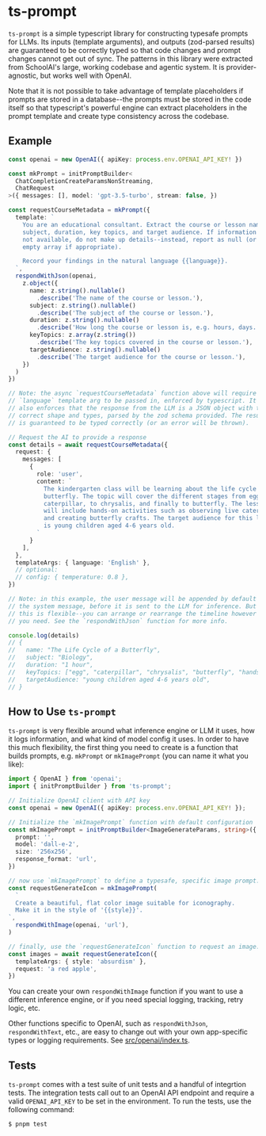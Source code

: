 # ts-prompt

`ts-prompt` is a simple typescript library for constructing typesafe prompts for LLMs. Its inputs
(template arguments), and outputs (zod-parsed results) are guaranteed to be correctly typed so that
code changes and prompt changes cannot get out of sync. The patterns in this library were extracted
from SchoolAI's large, working codebase and agentic system. It is provider-agnostic, but works well
with OpenAI.

Note that it is not possible to take advantage of template placeholders if prompts are stored in a
database--the prompts must be stored in the code itself so that typescript's powerful engine can
extract placeholders in the prompt template and create type consistency across the codebase.

## Example

```typescript
const openai = new OpenAI({ apiKey: process.env.OPENAI_API_KEY! })

const mkPrompt = initPromptBuilder<
  ChatCompletionCreateParamsNonStreaming,
  ChatRequest
>({ messages: [], model: 'gpt-3.5-turbo', stream: false, })

const requestCourseMetadata = mkPrompt({
  template: `
    You are an educational consultant. Extract the course or lesson name,
    subject, duration, key topics, and target audience. If information is
    not available, do not make up details--instead, report as null (or
    empty array if appropriate).

    Record your findings in the natural language {{language}}.
  `,
  respondWithJson(openai,
    z.object({
      name: z.string().nullable()
        .describe('The name of the course or lesson.'),
      subject: z.string().nullable()
        .describe('The subject of the course or lesson.'),
      duration: z.string().nullable()
        .describe('How long the course or lesson is, e.g. hours, days.'),
      keyTopics: z.array(z.string())
        .describe('The key topics covered in the course or lesson.'),
      targetAudience: z.string().nullable()
        .describe('The target audience for the course or lesson.'),
    })
  )
})

// Note: the async `requestCourseMetadata` function above will require a
// `language` template arg to be passed in, enforced by typescript. It
// also enforces that the response from the LLM is a JSON object with the
// correct shape and types, parsed by the zod schema provided. The result
// is guaranteed to be typed correctly (or an error will be thrown).

// Request the AI to provide a response
const details = await requestCourseMetadata({
  request: {
    messages: [
      {
        role: 'user',
        content: `
          The kindergarten class will be learning about the life cycle of a
          butterfly. The topic will cover the different stages from egg, to
          caterpillar, to chrysalis, and finally to butterfly. The lesson
          will include hands-on activities such as observing live caterpillars
          and creating butterfly crafts. The target audience for this lesson
          is young children aged 4-6 years old.
        `
      }
    ],
  },
  templateArgs: { language: 'English' },
  // optional:
  // config: { temperature: 0.8 },
})

// Note: in this example, the user message will be appended by default to
// the system message, before it is sent to the LLM for inference. But
// this is flexible--you can arrange or rearrange the timeline however
// you need. See the `respondWithJson` function for more info.

console.log(details)
// {
//   name: "The Life Cycle of a Butterfly",
//   subject: "Biology",
//   duration: "1 hour",
//   keyTopics: ["egg", "caterpillar", "chrysalis", "butterfly", "hands-on activities"],
//   targetAudience: "young children aged 4-6 years old",
// }
```

## How to Use `ts-prompt`

`ts-prompt` is very flexible around what inference engine or LLM it uses, how it logs information,
and what kind of model config it uses. In order to have this much flexibility, the first thing
you need to create is a function that builds prompts, e.g. `mkPrompt` or `mkImagePrompt` (you can
name it what you like):

```typescript
import { OpenAI } from 'openai';
import { initPromptBuilder } from 'ts-prompt';

// Initialize OpenAI client with API key
const openai = new OpenAI({ apiKey: process.env.OPENAI_API_KEY! });

// Initialize the `mkImagePrompt` function with default configuration
const mkImagePrompt = initPromptBuilder<ImageGenerateParams, string>({
  prompt: '',
  model: 'dall-e-2',
  size: '256x256',
  response_format: 'url',
})

// now use `mkImagePrompt` to define a typesafe, specific image prompt:
const requestGenerateIcon = mkImagePrompt(
  `
  Create a beautiful, flat color image suitable for iconography.
  Make it in the style of '{{style}}'.
`,
  respondWithImage(openai, 'url'),
)

// finally, use the `requestGenerateIcon` function to request an image:
const images = await requestGenerateIcon({
  templateArgs: { style: 'absurdism' },
  request: 'a red apple',
})

```

You can create your own `respondWithImage` function if you want to use a different inference
engine, or if you need special logging, tracking, retry logic, etc.

Other functions specific to OpenAI, such as `respondWithJson`, `respondWithText`, etc., are
easy to change out with your own app-specific types or logging requirements. See
[src/openai/index.ts](src/openai/index.ts).

## Tests

`ts-prompt` comes with a test suite of unit tests and a handful of integrtion tests. The
integration tests call out to an OpenAI API endpoint and require a valid `OPENAI_API_KEY` to be set
in the environment. To run the tests, use the following command:

```bash
$ pnpm test
```
